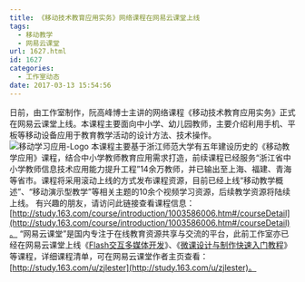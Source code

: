 ```yaml
---
title: 《移动技术教育应用实务》网络课程在网易云课堂上线
tags:
  - 移动教学
  - 网易云课堂
url: 1627.html
id: 1627
categories:
  - 工作室动态
date: 2017-03-13 15:54:56
---
```


日前，由工作室制作，阮高峰博士主讲的网络课程《移动技术教育应用实务》正式在网易云课堂上线。本课程主要面向中小学、幼儿园教师，主要介绍利用手机、平板等移动设备应用于教育教学活动的设计方法、技术操作。 ![移动学习应用-Logo](http://www.ilester.net/wp-content/uploads/2016/12/移动学习应用.jpg) 本课程主要基于浙江师范大学有五年建设历史的《移动教学应用》课程，结合中小学教师教育应用需求打造，前续课程已经服务“浙江省中小学教师信息技术应用能力提升工程”14余万教师，并已输出至上海、福建、青海等省市。课程将采用滚动上线的方式发布课程资源，目前已经上线“移动教学概述”、“移动演示型教学”等相关主题的10余个视频学习资源，后续教学资源将陆续上线。 有兴趣的朋友，请访问此链接查看课程信息：[http://study.163.com/course/introduction/1003586006.htm#/courseDetail](http://study.163.com/course/introduction/1003586006.htm#/courseDetail)。 “网易云课堂”是国内专注于在线教育资源共享与交流的平台，此前工作室亦已经在网易云课堂上线《[Flash交互多媒体开发](http://study.163.com/course/introduction/831005.htm#/courseDetail)》、《[微课设计与制作快速入门教程](http://study.163.com/course/introduction/1029003.htm#/courseDetail)》等课程，详细课程清单，可在网易云课堂作者主页查看：[http://study.163.com/u/zjlester](http://study.163.com/u/zjlester)。